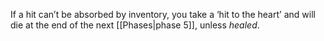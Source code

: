 If a hit can’t be absorbed by inventory, you take a ‘hit to the heart’ and will die at the end of the next [[Phases|phase 5]], unless *healed*. 